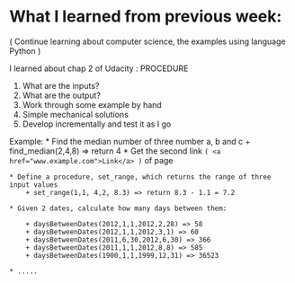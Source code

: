 # What I learned from previous week:
	
	
 ( Continue learning about computer science, the examples using language Python )
 
 I learned about chap 2 of Udacity : PROCEDURE
 
 1. What are the inputs?
 2. What are the output?
 3. Work through some example by hand
 4. Simple mechanical solutions
 5. Develop incrementally and test it as I go

 Example:
 	* Find the median number of three number a, b and c
 		+ find_median(2,4,8) => return 4
 	* Get the second link 
 	 ```
 	 ( <a href="www.example.com">Link</a> )
 	 ```  of page
 	 
 	* Define a procedure, set_range, which returns the range of three input values
 		+ set_range(1,1, 4,2, 8.3) => return 8.3 - 1.1 = 7.2
 		
 	* Given 2 dates, calculate how many days between them:
 	
 		+ daysBetweenDates(2012,1,1,2012,2,28) => 58
 		+ daysBetweenDates(2012,1,1,2012,3,1) => 60
 		+ daysBetweenDates(2011,6,30,2012,6,30) => 366
 		+ daysBetweenDates(2011,1,1,2012,8,8) => 585
 		+ daysBetweenDates(1900,1,1,1999,12,31) => 36523
 		
 	* .....
	